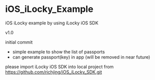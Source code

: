 # iOS_iLocky_Example
iOS iLocky example by using iLocky iOS SDK

v1.0

initial commit
* simple example to show the list of passports
* can generate passport(key) in app (will be removed in near future)

please import iLocky iOS SDK into local project from https://github.com/richjing/iOS_iLocky_SDK.git
